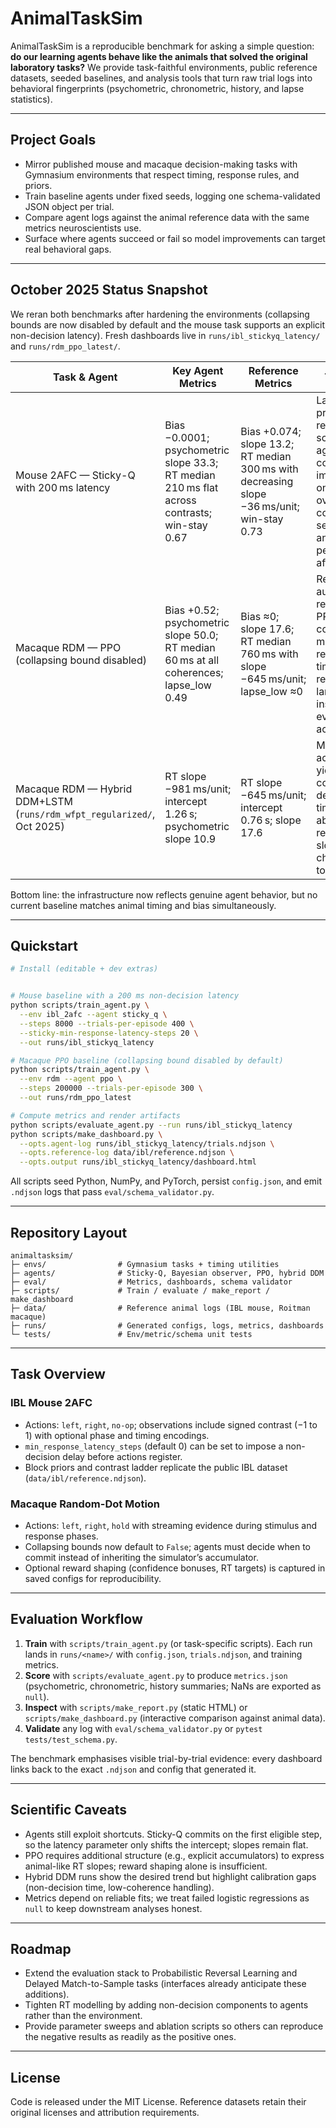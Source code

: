 # AnimalTaskSim

AnimalTaskSim is a reproducible benchmark for asking a simple question: **do our learning agents behave like the animals that solved the original laboratory tasks?** We provide task-faithful environments, public reference datasets, seeded baselines, and analysis tools that turn raw trial logs into behavioral fingerprints (psychometric, chronometric, history, and lapse statistics).

---

## Project Goals

- Mirror published mouse and macaque decision-making tasks with Gymnasium environments that respect timing, response rules, and priors.
- Train baseline agents under fixed seeds, logging one schema-validated JSON object per trial.
- Compare agent logs against the animal reference data with the same metrics neuroscientists use.
- Surface where agents succeed or fail so model improvements can target real behavioral gaps.

---

## October 2025 Status Snapshot

We reran both benchmarks after hardening the environments (collapsing bounds are now disabled by default and the mouse task supports an explicit non-decision latency). Fresh dashboards live in `runs/ibl_stickyq_latency/` and `runs/rdm_ppo_latest/`.

| Task & Agent | Key Agent Metrics | Reference Metrics | Takeaway |
| --- | --- | --- | --- |
| Mouse 2AFC — Sticky-Q with 200 ms latency | Bias −0.0001; psychometric slope 33.3; RT median 210 ms flat across contrasts; win-stay 0.67 | Bias +0.074; slope 13.2; RT median 300 ms with decreasing slope −36 ms/unit; win-stay 0.73 | Latency floor produces realistic RT scale, but the agent still commits immediately once allowed, overshoots contrast sensitivity, and over-perseverates after wins. |
| Macaque RDM — PPO (collapsing bound disabled) | Bias +0.52; psychometric slope 50.0; RT median 60 ms at all coherences; lapse_low 0.49 | Bias ≈0; slope 17.6; RT median 760 ms with slope −645 ms/unit; lapse_low ≈0 | Removing the auto-commit reveals that PPO still collapses to minimum response time and relies on large lapses instead of evidence accumulation. |
| Macaque RDM — Hybrid DDM+LSTM (`runs/rdm_wfpt_regularized/`, Oct 2025) | RT slope −981 ms/unit; intercept 1.26 s; psychometric slope 10.9 | RT slope −645 ms/unit; intercept 0.76 s; slope 17.6 | Mechanistic accumulation yields coherence-dependent timing, but absolute RTs remain too slow and choice slope too shallow. |

Bottom line: the infrastructure now reflects genuine agent behavior, but no current baseline matches animal timing and bias simultaneously.

---

## Quickstart

```bash
# Install (editable + dev extras)


# Mouse baseline with a 200 ms non-decision latency
python scripts/train_agent.py \
  --env ibl_2afc --agent sticky_q \
  --steps 8000 --trials-per-episode 400 \
  --sticky-min-response-latency-steps 20 \
  --out runs/ibl_stickyq_latency

# Macaque PPO baseline (collapsing bound disabled by default)
python scripts/train_agent.py \
  --env rdm --agent ppo \
  --steps 200000 --trials-per-episode 300 \
  --out runs/rdm_ppo_latest

# Compute metrics and render artifacts
python scripts/evaluate_agent.py --run runs/ibl_stickyq_latency
python scripts/make_dashboard.py \
  --opts.agent-log runs/ibl_stickyq_latency/trials.ndjson \
  --opts.reference-log data/ibl/reference.ndjson \
  --opts.output runs/ibl_stickyq_latency/dashboard.html
```

All scripts seed Python, NumPy, and PyTorch, persist `config.json`, and emit `.ndjson` logs that pass `eval/schema_validator.py`.

---

## Repository Layout

```text
animaltasksim/
├─ envs/                # Gymnasium tasks + timing utilities
├─ agents/              # Sticky-Q, Bayesian observer, PPO, hybrid DDM
├─ eval/                # Metrics, dashboards, schema validator
├─ scripts/             # Train / evaluate / make_report / make_dashboard
├─ data/                # Reference animal logs (IBL mouse, Roitman macaque)
├─ runs/                # Generated configs, logs, metrics, dashboards
└─ tests/               # Env/metric/schema unit tests
```

---

## Task Overview

### IBL Mouse 2AFC

- Actions: `left`, `right`, `no-op`; observations include signed contrast (−1 to 1) with optional phase and timing encodings.
- `min_response_latency_steps` (default 0) can be set to impose a non-decision delay before actions register.
- Block priors and contrast ladder replicate the public IBL dataset (`data/ibl/reference.ndjson`).

### Macaque Random-Dot Motion

- Actions: `left`, `right`, `hold` with streaming evidence during stimulus and response phases.
- Collapsing bounds now default to `False`; agents must decide when to commit instead of inheriting the simulator’s accumulator.
- Optional reward shaping (confidence bonuses, RT targets) is captured in saved configs for reproducibility.

---

## Evaluation Workflow

1. **Train** with `scripts/train_agent.py` (or task-specific scripts). Each run lands in `runs/<name>/` with `config.json`, `trials.ndjson`, and training metrics.
2. **Score** with `scripts/evaluate_agent.py` to produce `metrics.json` (psychometric, chronometric, history summaries; NaNs are exported as `null`).
3. **Inspect** with `scripts/make_report.py` (static HTML) or `scripts/make_dashboard.py` (interactive comparison against animal data).
4. **Validate** any log with `eval/schema_validator.py` or `pytest tests/test_schema.py`.

The benchmark emphasises visible trial-by-trial evidence: every dashboard links back to the exact `.ndjson` and config that generated it.

---

## Scientific Caveats

- Agents still exploit shortcuts. Sticky-Q commits on the first eligible step, so the latency parameter only shifts the intercept; slopes remain flat.
- PPO requires additional structure (e.g., explicit accumulators) to express animal-like RT slopes; reward shaping alone is insufficient.
- Hybrid DDM runs show the desired trend but highlight calibration gaps (non-decision time, low-coherence handling).
- Metrics depend on reliable fits; we treat failed logistic regressions as `null` to keep downstream analyses honest.

---

## Roadmap

- Extend the evaluation stack to Probabilistic Reversal Learning and Delayed Match-to-Sample tasks (interfaces already anticipate these additions).
- Tighten RT modelling by adding non-decision components to agents rather than the environment.
- Provide parameter sweeps and ablation scripts so others can reproduce the negative results as readily as the positive ones.

---

## License

Code is released under the MIT License. Reference datasets retain their original licenses and attribution requirements.
